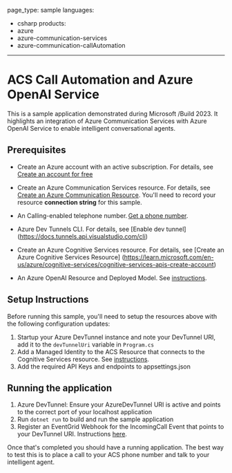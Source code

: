 page_type: sample
languages:
- csharp
products:
- azure
- azure-communication-services
- azure-communication-callAutomation
---

# ACS Call Automation and Azure OpenAI Service

This is a sample application demonstrated during Microsoft /Build 2023. It highlights an integration of Azure Communication Services with Azure OpenAI Service to enable intelligent conversational agents.

## Prerequisites

- Create an Azure account with an active subscription. For details, see [Create an account for free](https://azure.microsoft.com/free/)
- Create an Azure Communication Services resource. For details, see [Create an Azure Communication Resource](https://docs.microsoft.com/azure/communication-services/quickstarts/create-communication-resource). You'll need to record your resource **connection string** for this sample.
- An Calling-enabled telephone number. [Get a phone number](https://learn.microsoft.com/en-us/azure/communication-services/quickstarts/telephony/get-phone-number?tabs=windows&pivots=platform-azp).

- Azure Dev Tunnels CLI. For details, see  [Enable dev tunnel] (https://docs.tunnels.api.visualstudio.com/cli)
- Create an Azure Cognitive Services resource. For details, see [Create an Azure Cognitive Services Resource] (https://learn.microsoft.com/en-us/azure/cognitive-services/cognitive-services-apis-create-account)
- An Azure OpenAI Resource and Deployed Model. See [instructions](https://learn.microsoft.com/en-us/azure/cognitive-services/openai/how-to/create-resource?pivots=web-portal).


## Setup Instructions

Before running this sample, you'll need to setup the resources above with the following configuration updates:

1. Startup your Azure DevTunnel instance and note your DevTunnel URI, add it to the `devTunnelUri` variable in `Program.cs`
3. Add a Managed Identity to the ACS Resource that connects to the Cognitive Services resource. See [instructions](https://learn.microsoft.com/en-us/azure/communication-services/concepts/call-automation/azure-communication-services-azure-cognitive-services-integration).
4. Add the required API Keys and endpoints to appsettings.json


## Running the application

1. Azure DevTunnel: Ensure your AzureDevTunnel URI is active and points to the correct port of your localhost application
2. Run `dotnet run` to build and run the sample application
3. Register an EventGrid Webhook for the IncomingCall Event that points to your DevTunnel URI. Instructions [here](https://learn.microsoft.com/en-us/azure/communication-services/concepts/call-automation/incoming-call-notification).


Once that's completed you should have a running application. The best way to test this is to place a call to your ACS phone number and talk to your intelligent agent.